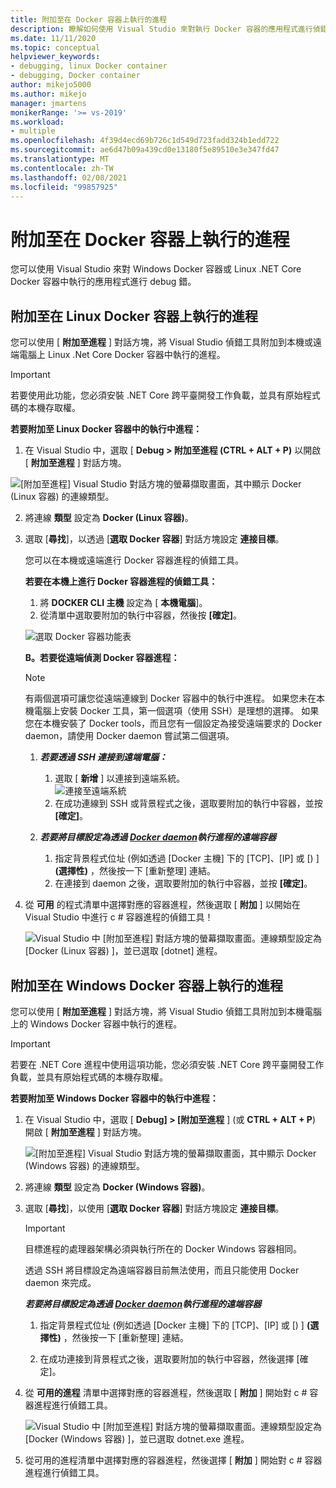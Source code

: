 ```yaml
---
title: 附加至在 Docker 容器上執行的進程
description: 瞭解如何使用 Visual Studio 來對執行 Docker 容器的應用程式進行偵錯工具
ms.date: 11/11/2020
ms.topic: conceptual
helpviewer_keywords:
- debugging, linux Docker container
- debugging, Docker container
author: mikejo5000
ms.author: mikejo
manager: jmartens
monikerRange: '>= vs-2019'
ms.workload:
- multiple
ms.openlocfilehash: 4f39d4ecd69b726c1d549d723fadd324b1edd722
ms.sourcegitcommit: ae6d47b09a439cd0e13180f5e89510e3e347fd47
ms.translationtype: MT
ms.contentlocale: zh-TW
ms.lasthandoff: 02/08/2021
ms.locfileid: "99857925"
---
```

# <a name="attach-to-a-process-running-on-a-docker-container"></a>附加至在 Docker 容器上執行的進程 

您可以使用 Visual Studio 來對 Windows Docker 容器或 Linux .NET Core Docker 容器中執行的應用程式進行 debug 錯。

## <a name="attach-to-a-process-running-on-a-linux-docker-container"></a>附加至在 Linux Docker 容器上執行的進程

您可以使用 [ **附加至進程** ] 對話方塊，將 Visual Studio 偵錯工具附加到本機或遠端電腦上 Linux .Net Core Docker 容器中執行的進程。

> [!IMPORTANT]
> 若要使用此功能，您必須安裝 .NET Core 跨平臺開發工作負載，並具有原始程式碼的本機存取權。

**若要附加至 Linux Docker 容器中的執行中進程：**

1. 在 Visual Studio 中，選取 [ **Debug > 附加至進程 (CTRL + ALT + P)** 以開啟 [ **附加至進程** ] 對話方塊。

![[附加至進程] Visual Studio 對話方塊的螢幕擷取畫面，其中顯示 Docker (Linux 容器) 的連線類型。](../debugger/media/attach-process-menu.png "Attach_To_Process_Menu")

2. 將連線 **類型** 設定為 **Docker (Linux 容器)**。
3. 選取 [**尋找**]，以透過 [**選取 Docker 容器**] 對話方塊設定 **連接目標**。

    您可以在本機或遠端進行 Docker 容器進程的偵錯工具。

    **若要在本機上進行 Docker 容器進程的偵錯工具：**
    1. 將 **DOCKER CLI 主機** 設定為 [ **本機電腦**]。
    1. 從清單中選取要附加的執行中容器，然後按 **[確定]**。

    ![選取 Docker 容器功能表](../debugger/media/select-docker-container.png "Select_Docker_Container_Menu")

    **B。若要從遠端偵測 Docker 容器進程：**

    > [!NOTE]
    > 有兩個選項可讓您從遠端連線到 Docker 容器中的執行中進程。 如果您未在本機電腦上安裝 Docker 工具，第一個選項（使用 SSH）是理想的選擇。  如果您在本機安裝了 Docker tools，而且您有一個設定為接受遠端要求的 Docker daemon，請使用 Docker daemon 嘗試第二個選項。

    1. ***若要透過 SSH 連接到遠端電腦：***
        1. 選取 [ **新增** ] 以連接到遠端系統。<br/>
        ![連接至遠端系統](../debugger/media/connect-remote-system.png "連接至遠端系統")
        1. 在成功連線到 SSH 或背景程式之後，選取要附加的執行中容器，並按 **[確定]**。

    1. ***若要將目標設定為透過 [Docker daemon](https://docs.docker.com/engine/reference/commandline/dockerd/)執行進程的遠端容器***
        1. 指定背景程式位址 (例如透過 [Docker 主機] 下的 [TCP]、[IP] 或 [) ] **(選擇性)** ，然後按一下 [重新整理] 連結。
        1. 在連接到 daemon 之後，選取要附加的執行中容器，並按 **[確定]**。

4. 從 **可用** 的程式清單中選擇對應的容器進程，然後選取 [ **附加** ] 以開始在 Visual Studio 中進行 c # 容器進程的偵錯工具！

    ![Visual Studio 中 [附加至進程] 對話方塊的螢幕擷取畫面。連線類型設定為 [Docker (Linux 容器) ]，並已選取 [dotnet] 進程。](../debugger/media/docker-attach-complete.png "完成的 Linux Docker 附加功能表")

## <a name="attach-to-a-process-running-on-a-windows-docker-container"></a>附加至在 Windows Docker 容器上執行的進程

您可以使用 [ **附加至進程** ] 對話方塊，將 Visual Studio 偵錯工具附加到本機電腦上的 Windows Docker 容器中執行的進程。

> [!IMPORTANT]
> 若要在 .NET Core 進程中使用這項功能，您必須安裝 .NET Core 跨平臺開發工作負載，並具有原始程式碼的本機存取權。

**若要附加至 Windows Docker 容器中的執行中進程：**

1. 在 Visual Studio 中，選取 [ **Debug] > [附加至進程** ] (或 **CTRL + ALT + P**) 開啟 [ **附加至進程** ] 對話方塊。

   ![[附加至進程] Visual Studio 對話方塊的螢幕擷取畫面，其中顯示 Docker (Windows 容器) 的連線類型。](../debugger/media/attach-process-menu-docker-windows.png "Attach_To_Process_Menu")

2. 將連線 **類型** 設定為 **Docker (Windows 容器)**。
3. 選取 [**尋找**]，以使用 [**選取 Docker 容器**] 對話方塊設定 **連接目標**。

    > [!IMPORTANT]
    > 目標進程的處理器架構必須與執行所在的 Docker Windows 容器相同。

   透過 SSH 將目標設定為遠端容器目前無法使用，而且只能使用 Docker daemon 來完成。

    ***若要將目標設定為透過 [Docker daemon](https://docs.docker.com/engine/reference/commandline/dockerd/)執行進程的遠端容器***
    1. 指定背景程式位址 (例如透過 [Docker 主機] 下的 [TCP]、[IP] 或 [) ] **(選擇性)** ，然後按一下 [重新整理] 連結。

    1. 在成功連接到背景程式之後，選取要附加的執行中容器，然後選擇 [確定]。

4. 從 **可用的進程** 清單中選擇對應的容器進程，然後選取 [ **附加** ] 開始對 c # 容器進程進行偵錯工具。

    ![Visual Studio 中 [附加至進程] 對話方塊的螢幕擷取畫面。連線類型設定為 [Docker (Windows 容器) ]，並已選取 dotnet.exe 進程。](../debugger/media/docker-attach-complete-windows.png "完成的 Windows Docker 附加功能表")

5. 從可用的進程清單中選擇對應的容器進程，然後選擇 [ **附加** ] 開始對 c # 容器進程進行偵錯工具。